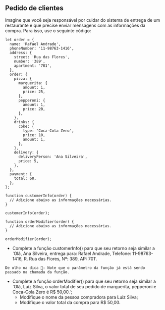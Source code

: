 ## Pedido de clientes
Imagine que você seja responsável por cuidar do sistema de entrega de um restaurante e que precise enviar mensagens com as informações da compra. Para isso, use o seguinte código:

```
let order = {
  name: 'Rafael Andrade',
  phoneNumber: '11-98763-1416',
  address: {
    street: 'Rua das Flores',
    number: '389',
    apartment: '701',
  },
  order: {
    pizza: {
      marguerita: {
        amount: 1,
        price: 25,
      },
      pepperoni: {
        amount: 1,
        price: 20,
      },
    },
    drinks: {
      coke: {
        type: 'Coca-Cola Zero',
        price: 10,
        amount: 1,
      },
    },
    delivery: {
      deliveryPerson: 'Ana Silveira',
      price: 5,
    },
  },
  payment: {
    total: 60,
  },
};

function customerInfo(order) {
  // Adicione abaixo as informações necessárias.
}

customerInfo(order);

function orderModifier(order) {
  // Adicione abaixo as informações necessárias.
}

orderModifier(order);
```
* Complete a função customerInfo() para que seu retorno seja similar a 'Olá, Ana Silveira, entrega para: Rafael Andrade, Telefone: 11-98763-1416, R. Rua das Flores, Nº: 389, AP: 701'.
```
De olho na dica 👀: Note que o parâmetro da função já está sendo passado na chamada da função.
```
* Complete a função orderModifier() para que seu retorno seja similar a 'Olá, Luiz Silva, o valor total de seu pedido de marguerita, pepperoni e Coca-Cola Zero é R$ 50,00.';
  * Modifique o nome da pessoa compradora para Luiz Silva;
  * Modifique o valor total da compra para R$ 50,00.
